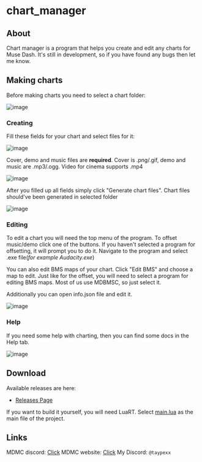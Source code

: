 # chart_manager

## About

Chart manager is a program that helps you create and edit any charts for Muse Dash. It's still in development, so if you have found any bugs then let me know.

## Making charts

Before making charts you need to select a chart folder:

![image](https://github.com/taypexx/chart_manager/assets/102821080/190d4fef-7420-4391-8319-6042daab68d1)

### Creating

Fill these fields for your chart and select files for it:

![image](https://github.com/taypexx/chart_manager/assets/102821080/e93efc7f-baaf-4d54-bac8-4206d61520e6)

Cover, demo and music files are __required__. Cover is .png/.gif, demo and music are .mp3/.ogg. Video for cinema supports .mp4

![image](https://github.com/taypexx/chart_manager/assets/102821080/f7b1c772-f3b2-42d5-8738-65d4266a19d1)

After you filled up all fields simply click "Generate chart files". Chart files should've been generated in selected folder

![image](https://github.com/taypexx/chart_manager/assets/102821080/0cc015ae-bf9b-4f9e-a523-09b621033ab3)

### Editing

To edit a chart you will need the top menu of the program. To offset music/demo click one of the buttons.
If you haven't selected a program for offsetting, it will prompt you to do it. 
Navigate to the program and select .exe file(*for example Audacity.exe*)

You can also edit BMS maps of your chart. Click "Edit BMS" and choose a map to edit.
Just like for the offset, you will need to select a program for editing BMS maps.
Most of us use MDBMSC, so just select it.

Additionally you can open info.json file and edit it.

![image](https://github.com/taypexx/chart_manager/assets/102821080/022aa9c6-eef4-4567-912a-40f1b8ffc805)

### Help

If you need some help with charting, then you can find some docs in the Help tab.

![image](https://github.com/taypexx/chart_manager/assets/102821080/e8f8a4f9-0f48-4c03-8cea-b78eb32839d7)

## Download

Available releases are here:

* [Releases Page](https://github.com/taypexx/chart_manager/releases/)

If you want to build it yourself, you will need LuaRT.
Select [main.lua](https://github.com/taypexx/chart_manager/blob/main/main.lua) as the main file of the project.

## Links

MDMC discord: [Click](https://discord.gg/mdmc/)
MDMC website: [Click](https://mdmc.moe/)
My Discord: `@taypexx`
